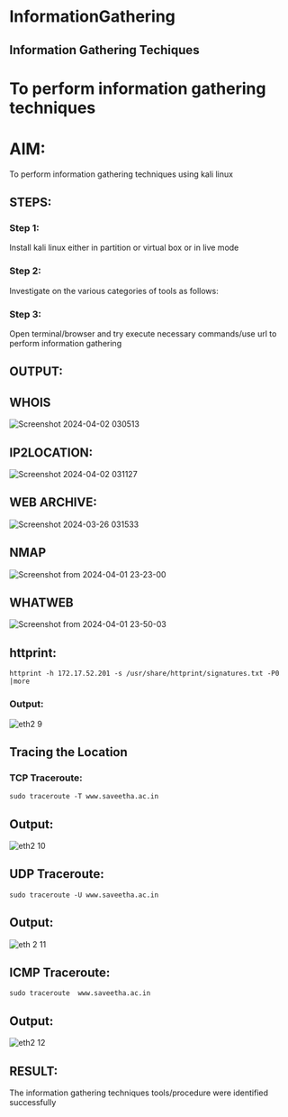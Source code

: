 # InformationGathering
## Information Gathering Techiques

# To perform information gathering techniques

# AIM:

To perform information gathering techniques using kali linux 

## STEPS:

### Step 1:

Install kali linux either in partition or virtual box or in live mode

### Step 2:

Investigate on the various categories of tools as follows:

### Step 3:
Open terminal/browser and try execute necessary commands/use url to perform information gathering


## OUTPUT:
## WHOIS

![Screenshot 2024-04-02 030513](https://github.com/sreekarsh/InformationGathering/assets/139841918/bc6c8d7d-e26c-4609-bf75-b803210b998e)

## IP2LOCATION:

![Screenshot 2024-04-02 031127](https://github.com/sreekarsh/InformationGathering/assets/139841918/8ff15223-5334-455c-bf9d-424fbff0acd8)

## WEB ARCHIVE:
![Screenshot 2024-03-26 031533](https://github.com/sreekarsh/InformationGathering/assets/139841918/d58b4cfc-6e92-4b6d-9997-3b2b30b1e699)

## NMAP

![Screenshot from 2024-04-01 23-23-00](https://github.com/sreekarsh/InformationGathering/assets/139841918/00b49077-22c3-4a19-a78d-a44d6c76e4df)

## WHATWEB

![Screenshot from 2024-04-01 23-50-03](https://github.com/sreekarsh/InformationGathering/assets/139841918/15fb7fa6-f106-4ba7-ade0-02092eeb40fb)


## httprint:
```
httprint -h 172.17.52.201 -s /usr/share/httprint/signatures.txt -P0 |more
```
### Output:

![eth2 9](https://github.com/Rajeshanbu/InformationGathering/assets/118924713/b7e7f96c-b475-4868-8c6b-46303b8871b1)

## Tracing the Location
### TCP Traceroute:
```
sudo traceroute -T www.saveetha.ac.in
```
## Output:
![eth2 10](https://github.com/Rajeshanbu/InformationGathering/assets/118924713/449f9bc4-1e0e-440d-8383-f4581e79874e)


## UDP Traceroute:
```
sudo traceroute -U www.saveetha.ac.in
```
## Output:
![eth 2 11](https://github.com/Rajeshanbu/InformationGathering/assets/118924713/9af636da-8d1c-41e3-be72-598e57a10e57)


## ICMP Traceroute:
```
sudo traceroute  www.saveetha.ac.in
```
## Output:
![eth2 12](https://github.com/Rajeshanbu/InformationGathering/assets/118924713/98f95c5e-46c9-4e03-a395-1d7901d03f74)


## RESULT:
The information gathering techniques tools/procedure were  identified successfully
